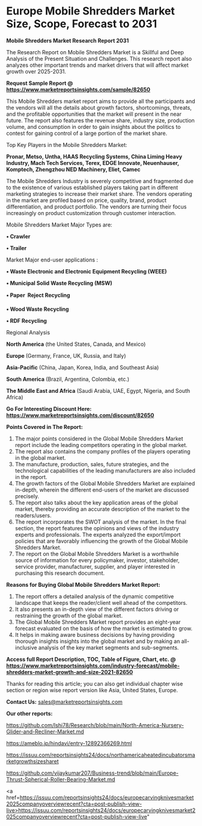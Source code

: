 # Europe Mobile Shredders Market Size, Scope, Forecast to 2031

<strong>Mobile Shredders Market Research Report 2031</strong>

The Research Report on Mobile Shredders Market is a Skillful and Deep Analysis of the Present Situation and Challenges. This research report also analyzes other important trends and market drivers that will affect market growth over 2025-2031.

<strong>Request Sample Report @ <a href=https://www.marketreportsinsights.com/sample/82650>https://www.marketreportsinsights.com/sample/82650</a></strong>

This Mobile Shredders market report aims to provide all the participants and the vendors will all the details about growth factors, shortcomings, threats, and the profitable opportunities that the market will present in the near future. The report also features the revenue share, industry size, production volume, and consumption in order to gain insights about the politics to contest for gaining control of a large portion of the market share.

Top Key Players in the Mobile Shredders Market:

<strong>Pronar, Metso, Untha, HAAS Recycling Systems, China Liming Heavy Industry, Mach Tech Services, Terex, EDGE Innovate, Neuenhauser, Komptech, Zhengzhou NED Machinery, Eliet, Camec</strong>

The Mobile Shredders Industry is severely competitive and fragmented due to the existence of various established players taking part in different marketing strategies to increase their market share. The vendors operating in the market are profiled based on price, quality, brand, product differentiation, and product portfolio. The vendors are turning their focus increasingly on product customization through customer interaction.

Mobile Shredders Market Major Types are:

<strong>• Crawler

• Trailer</strong>

Market Major end-user applications :

<strong>• Waste Electronic and Electronic Equipment Recycling (WEEE)

• Municipal Solid Waste Recycling (MSW)

• Paper  Reject Recycling

• Wood Waste Recycling

• RDF Recycling</strong>

Regional Analysis

</u><strong><b>North America</b></strong> (the United States, Canada, and Mexico)

<strong><b>Europe </b></strong>(Germany, France, UK, Russia, and Italy)

<strong><b>Asia-Pacific</b></strong> (China, Japan, Korea, India, and Southeast Asia)

<strong><b>South America</b></strong> (Brazil, Argentina, Colombia, etc.)

<strong><b>The Middle East and Africa</b></strong> (Saudi Arabia, UAE, Egypt, Nigeria, and South Africa)

<strong>Go For Interesting Discount Here: <a href=https://www.marketreportsinsights.com/discount/82650>https://www.marketreportsinsights.com/discount/82650</a></strong>

<strong>Points Covered in The Report:</strong>
<ol>
  <li>The major points considered in the Global Mobile Shredders Market report include the leading competitors operating in the global market.</li>
  <li>The report also contains the company profiles of the players operating in the global market.</li>
  <li>The manufacture, production, sales, future strategies, and the technological capabilities of the leading manufacturers are also included in the report.</li>
  <li>The growth factors of the Global Mobile Shredders Market are explained in-depth, wherein the different end-users of the market are discussed precisely.</li>
  <li>The report also talks about the key application areas of the global market, thereby providing an accurate description of the market to the readers/users.</li>
  <li>The report incorporates the SWOT analysis of the market. In the final section, the report features the opinions and views of the industry experts and professionals. The experts analyzed the export/import policies that are favorably influencing the growth of the Global Mobile Shredders Market.</li>
  <li>The report on the Global Mobile Shredders Market is a worthwhile source of information for every policymaker, investor, stakeholder, service provider, manufacturer, supplier, and player interested in purchasing this research document.</li>
</ol>
<strong>Reasons for Buying Global Mobile Shredders Market Report:</strong>

<ol>
  <li>The report offers a detailed analysis of the dynamic competitive landscape that keeps the reader/client well ahead of the competitors.</li>
  <li>It also presents an in-depth view of the different factors driving or restraining the growth of the global market.</li>
  <li>The Global Mobile Shredders Market report provides an eight-year forecast evaluated on the basis of how the market is estimated to grow.</li>
  <li>It helps in making aware business decisions by having providing thorough insights insights into the global market and by making an all-inclusive analysis of the key market segments and sub-segments.</li>
</ol>
<strong>Access full Report Description, TOC, Table of Figure, Chart, etc. @ <a href=https://www.marketreportsinsights.com/industry-forecast/mobile-shredders-market-growth-and-size-2021-82650>https://www.marketreportsinsights.com/industry-forecast/mobile-shredders-market-growth-and-size-2021-82650</a></strong>


Thanks for reading this article; you can also get individual chapter wise section or region wise report version like Asia, United States, Europe.

<strong>Contact Us:</strong>
sales@marketreportsinsights.com

<strong>Our other reports:</strong>

<a href=https://github.com/Ishi78/Research/blob/main/North-America-Nursery-Glider-and-Recliner-Market.md>https://github.com/Ishi78/Research/blob/main/North-America-Nursery-Glider-and-Recliner-Market.md</a>

<a href=https://ameblo.jp/hindavi/entry-12892366269.html>https://ameblo.jp/hindavi/entry-12892366269.html</a>

<a href=https://issuu.com/reportsinsights24/docs/northamericaheatedincubatorsmarketgrowthsizesharet>https://issuu.com/reportsinsights24/docs/northamericaheatedincubatorsmarketgrowthsizesharet</a>

<a href=https://github.com/vijaykumar207/Business-trend/blob/main/Europe-Thrust-Spherical-Roller-Bearing-Market.md>https://github.com/vijaykumar207/Business-trend/blob/main/Europe-Thrust-Spherical-Roller-Bearing-Market.md</a>

<a href=https://issuu.com/reportsinsights24/docs/europecarvingknivesmarket2025companyoverviewrecent?cta=post-publish-view-live>https://issuu.com/reportsinsights24/docs/europecarvingknivesmarket2025companyoverviewrecent?cta=post-publish-view-live</a>"
